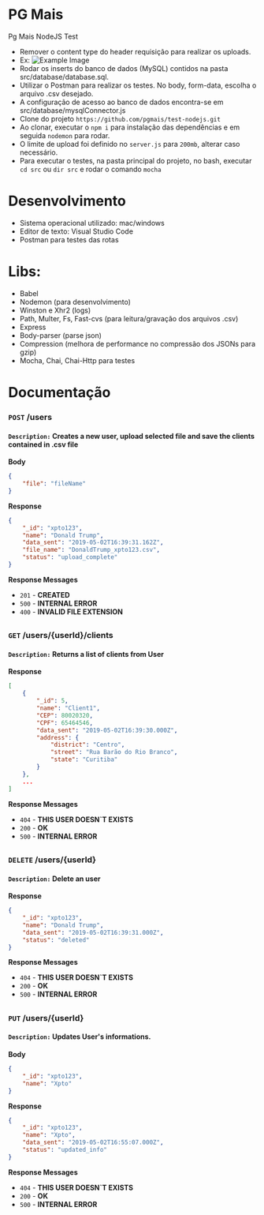 # PG Mais
Pg Mais NodeJS Test

* Remover o content type do header requisição para realizar os uploads.
* Ex:
![Example Image](https://i.imgur.com/JbNl6ks.png)
* Rodar os inserts do banco de dados (MySQL) contidos na pasta src/database/database.sql.
* Utilizar o Postman para realizar os testes. No body, form-data, escolha o arquivo .csv desejado.
* A configuração de acesso ao banco de dados encontra-se em src/database/mysqlConnector.js
* Clone do projeto 
```https://github.com/pgmais/test-nodejs.git```
* Ao clonar, executar o ```npm i``` para instalação das dependências e em seguida ```nodemon``` para rodar.
* O limite de upload foi definido no ```server.js``` para ```200mb```, alterar caso necessário.
* Para executar o testes, na pasta principal do projeto, no bash, executar ```cd src``` ou ```dir src``` e rodar o comando ```mocha```

# Desenvolvimento
* Sistema operacional utilizado: mac/windows
* Editor de texto: Visual Studio Code
* Postman para testes das rotas

# Libs: 
* Babel
* Nodemon (para desenvolvimento)
* Winston e Xhr2 (logs)
* Path, Multer, Fs, Fast-cvs (para leitura/gravação dos arquivos .csv)
* Express
* Body-parser (parse json)
* Compression (melhora de performance no compressão dos JSONs para gzip)
* Mocha, Chai, Chai-Http para testes

# Documentação
### ```POST``` /users
#### ```Description:``` Creates a new user, upload selected file and save the clients contained in .csv file

__Body__
```json
{
	"file": "fileName"
} 
```
__Response__
```json
{
    "_id": "xpto123",
    "name": "Donald Trump",
    "data_sent": "2019-05-02T16:39:31.162Z",
    "file_name": "DonaldTrump_xpto123.csv",
    "status": "upload_complete"
}
```
__Response Messages__
* ```201``` - __CREATED__
* ```500``` - __INTERNAL ERROR__
* ```400``` - __INVALID FILE EXTENSION__
##

### ```GET``` /users/{userId}/clients
#### ```Description:``` Returns a list of clients from User
__Response__
```json
[
    {
        "_id": 5,
        "name": "Client1",
        "CEP": 80020320,
        "CPF": 65464546,
        "data_sent": "2019-05-02T16:39:30.000Z",
        "address": {
            "district": "Centro",
            "street": "Rua Barão do Rio Branco",
            "state": "Curitiba"
        }
    },
    ...
]
```
__Response Messages__
* ```404``` - __THIS USER DOESN`T EXISTS__
* ```200``` - __OK__
* ```500``` - __INTERNAL ERROR__
##

### ```DELETE``` /users/{userId}
#### ```Description:``` Delete an user
__Response__
```json
{
    "_id": "xpto123",
    "name": "Donald Trump",
    "data_sent": "2019-05-02T16:39:31.000Z",
    "status": "deleted"
}
```
__Response Messages__
* ```404``` - __THIS USER DOESN`T EXISTS__
* ```200``` - __OK__
* ```500``` - __INTERNAL ERROR__
##

### ```PUT``` /users/{userId}
#### ```Description:``` Updates User's informations.
__Body__
```json
{
    "_id": "xpto123",
    "name": "Xpto"
}
```

__Response__
```json
{
    "_id": "xpto123",
    "name": "Xpto",
    "data_sent": "2019-05-02T16:55:07.000Z",
    "status": "updated_info"
}
```
__Response Messages__
* ```404``` - __THIS USER DOESN`T EXISTS__
* ```200``` - __OK__
* ```500``` - __INTERNAL ERROR__
##